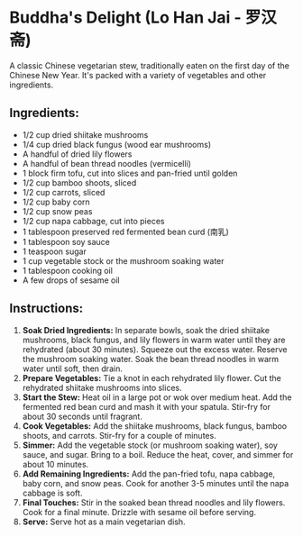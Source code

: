 
# Buddha's Delight (Lo Han Jai - 罗汉斋)

A classic Chinese vegetarian stew, traditionally eaten on the first day of the Chinese New Year. It's packed with a variety of vegetables and other ingredients.

## Ingredients:
*   1/2 cup dried shiitake mushrooms
*   1/4 cup dried black fungus (wood ear mushrooms)
*   A handful of dried lily flowers
*   A handful of bean thread noodles (vermicelli)
*   1 block firm tofu, cut into slices and pan-fried until golden
*   1/2 cup bamboo shoots, sliced
*   1/2 cup carrots, sliced
*   1/2 cup baby corn
*   1/2 cup snow peas
*   1/2 cup napa cabbage, cut into pieces
*   1 tablespoon preserved red fermented bean curd (南乳)
*   1 tablespoon soy sauce
*   1 teaspoon sugar
*   1 cup vegetable stock or the mushroom soaking water
*   1 tablespoon cooking oil
*   A few drops of sesame oil

## Instructions:
1.  **Soak Dried Ingredients:** In separate bowls, soak the dried shiitake mushrooms, black fungus, and lily flowers in warm water until they are rehydrated (about 30 minutes). Squeeze out the excess water. Reserve the mushroom soaking water. Soak the bean thread noodles in warm water until soft, then drain.
2.  **Prepare Vegetables:** Tie a knot in each rehydrated lily flower. Cut the rehydrated shiitake mushrooms into slices.
3.  **Start the Stew:** Heat oil in a large pot or wok over medium heat. Add the fermented red bean curd and mash it with your spatula. Stir-fry for about 30 seconds until fragrant.
4.  **Cook Vegetables:** Add the shiitake mushrooms, black fungus, bamboo shoots, and carrots. Stir-fry for a couple of minutes.
5.  **Simmer:** Add the vegetable stock (or mushroom soaking water), soy sauce, and sugar. Bring to a boil. Reduce the heat, cover, and simmer for about 10 minutes.
6.  **Add Remaining Ingredients:** Add the pan-fried tofu, napa cabbage, baby corn, and snow peas. Cook for another 3-5 minutes until the napa cabbage is soft.
7.  **Final Touches:** Stir in the soaked bean thread noodles and lily flowers. Cook for a final minute. Drizzle with sesame oil before serving.
8.  **Serve:** Serve hot as a main vegetarian dish.